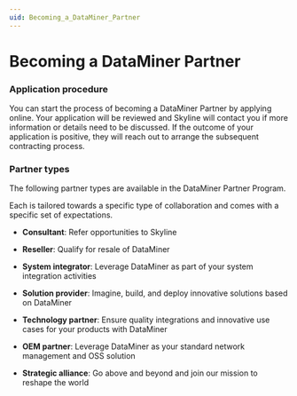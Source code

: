 ```yaml
---
uid: Becoming_a_DataMiner_Partner
---
```


# Becoming a DataMiner Partner

### Application procedure

You can start the process of becoming a DataMiner Partner by applying online. Your application will be reviewed and Skyline will contact you if more information or details need to be discussed. If the outcome of your application is positive, they will reach out to arrange the subsequent contracting process.

### Partner types

The following partner types are available in the DataMiner Partner Program.

Each is tailored towards a specific type of collaboration and comes with a specific set of expectations.

- **Consultant**: Refer opportunities to Skyline

- **Reseller**: Qualify for resale of DataMiner

- **System integrator**: Leverage DataMiner as part of your system integration activities

- **Solution provider**: Imagine, build, and deploy innovative solutions based on DataMiner

- **Technology partner**: Ensure quality integrations and innovative use cases for your products with DataMiner

- **OEM partner**: Leverage DataMiner as your standard network management and OSS solution

- **Strategic alliance**: Go above and beyond and join our mission to reshape the world
